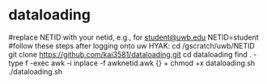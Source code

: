 # dataloading
#replace NETID with your netid, e.g., for student@uwb.edu NETID=student
#follow these steps after logging onto uw HYAK:
cd /gscratch/uwb/NETID
git clone https://github.com/kai3581/dataloading.git 
cd dataloading
find . -type f -exec awk -i inplace -f awknetid.awk {} +
chmod +x dataloading.sh
./dataloading.sh

